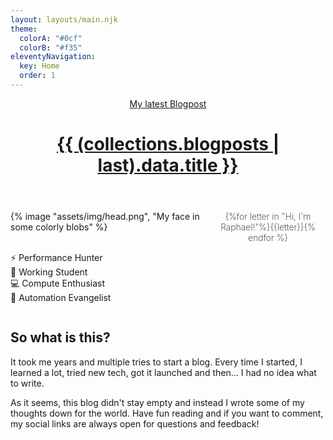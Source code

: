 ```yaml
---
layout: layouts/main.njk
theme:
  colorA: "#0cf"
  colorB: "#f35"
eleventyNavigation:
  key: Home
  order: 1
---
```


<style>
  #main-greeting {
    display: grid;
    max-width: 50rem;
    gap: var(--l) var(--xxl);
    grid-template-areas: "greeting" "head" "feats";
  }

  #main-greeting picture {
    grid-area: head;
    filter: 
      drop-shadow(var(--xxs) var(--xs) var(--xxs) #0004)
      drop-shadow(calc(var(--l) * -1) calc(var(--l) * -1) var(--xxl) var(--theme-color-a))
      drop-shadow(var(--l) var(--l) var(--xxl) var(--theme-color-b));
  }
  
  #main-greeting h1 {
    font-size: var(--xxl);
    margin: 0;
    grid-area: greeting;
    align-self: end;
    text-align:center;
    font-weight: 200;
  }

  #main-greeting li {
    padding: var(--xxs) 0;
    list-style: none;
    white-space: nowrap;
    text-transform: capitalize;
  }

  #main-greeting ul {
    padding: 0;
    column-width: 11rem;
  }
  
  @media not (hover: none) {
    .font-fun-letter {
      --add: 0;
      font-weight: calc(200 + 700*var(--add));
      font-stretch: calc(100% + 25%*var(--add));
      transition: transform .2s,font-stretch .2s,font-weight .2s;
    }

    .font-fun-letter:hover {
      --add: 1;
    }
    .font-fun-letter:hover+.font-fun-letter,
    .font-fun-letter:has(+.font-fun-letter:hover) {
      --add: 0.7;
    }
    .font-fun-letter:hover+.font-fun-letter+.font-fun-letter,
    .font-fun-letter:has(+.font-fun-letter+.font-fun-letter:hover) {
      --add: 0.45;
    }
    .font-fun-letter:hover+.font-fun-letter+.font-fun-letter+.font-fun-letter,
    .font-fun-letter:has(+.font-fun-letter+.font-fun-letter+.font-fun-letter:hover) {
      --add: 0.2;
    }
  }
  
  @media (min-width: 40rem) {
    #main-greeting {
      grid-template-columns: 20rem 1fr;
      grid-template-rows: auto auto;
      grid-template-areas: "head greeting" "head feats";
    }
  }
</style>
<header>
  <a href="{{ (collections.blogposts | last).url }}">
    <div class="content">
      <span class="underline_fancy">My latest Blogpost</span>
      <h1>{{ (collections.blogposts | last).data.title }}</h1>
    </div>
  </a>
</header>
<main id="main-content">
  <div class="content">
    <article>
      <section id="main-greeting">
{% image "assets/img/head.png", "My face in some colorly blobs" %}

<h1>{%for letter in "Hi, I'm Raphael!"%}<span class="font-fun-letter">{{letter}}</span>{% endfor %}</h1>

- ⚡ performance hunter
- 📒 working student
- 💻 compute enthusiast
- 🚀 automation evangelist
  </section>

## So what is this?

It took me years and multiple tries to start a blog. Every time I started, I learned a lot, tried new tech, got it launched and then... I had no idea what to write.

As it seems, this blog didn't stay empty and instead I wrote some of my thoughts down for the world. Have fun reading and if you want to comment, my social links are always open for questions and feedback!

  </article>
  </div>
</main>

